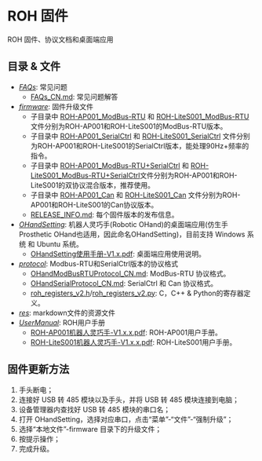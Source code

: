 # ROH 固件

ROH 固件、协议文档和桌面端应用

## 目录 & 文件

- *[FAQs](FAQs)*: 常见问题
  - [FAQs_CN.md](FAQs/FAQs_CN.md): 常见问题解答
- *[firmware](firmware)*: 固件升级文件
  - 子目录中 [ROH-AP001_ModBus-RTU](firmware/ROH-AP001/ModBus-RTU) 和 [ROH-LiteS001_ModBus-RTU](firmware/ROH-LiteS001/ModBus-RTU) 文件分别为ROH-AP001和ROH-LiteS001的ModBus-RTU版本。
  - 子目录中 [ROH-AP001_SerialCtrl](firmware/ROH-AP001/SerialCtrl) 和 [ROH-LiteS001_SerialCtrl](firmware/ROH-LiteS001/SerialCtrl) 文件分别为ROH-AP001和ROH-LiteS001的SerialCtrl版本，能处理90Hz+频率的指令。
  - 子目录中 [ROH-AP001_ModBus-RTU+SerialCtrl](firmware/ROH-AP001/ModBus-RTU+SerialCtrl) 和 [ROH-LiteS001_ModBus-RTU+SerialCtrl](firmware/ROH-AP001/ModBus-RTU+SerialCtrl)文件分别为ROH-AP001和ROH-LiteS001的双协议混合版本，推荐使用。
  - 子目录中 [ROH-AP001_Can](firmware/ROH-AP001/Can) 和 [ROH-LiteS001_Can](firmware/ROH-LiteS001/Can) 文件分别为ROH-AP001和ROH-LiteS001的Can协议版本。
  - [RELEASE_INFO.md](firmware/RELEASE_INFO.md): 每个固件版本的发布信息。
- *[OHandSetting](OHandSetting)*: 机器人灵巧手(Robotic OHand)的桌面端应用(仿生手Prosthetic OHand也适用，因此命名OHandSetting)，目前支持 Windows 系统 和 Ubuntu 系统。
  - [OHandSetting使用手册-V1.x.pdf](OHandSetting/OHandSetting使用手册-V1.1.pdf): 桌面端应用使用说明。
- *[protocol](protocol)*: Modbus-RTU和SerialCtrl版本的协议格式
  - [OHandModBusRTUProtocol_CN.md](protocol/OHandModBusRTUProtocol_CN.md): ModBus-RTU 协议格式。
  - [OHandSerialProtocol_CN.md](protocol/OHandSerialProtocol_CN.md): SerialCtrl 和 Can 协议格式。
  - [roh_registers_v2.h](protocol/roh_registers_v2.h)/[roh_registers_v2.py](protocol/roh_registers_v2.py): C，C++ & Python的寄存器定义。
- *[res](res)*: markdown文件的资源文件
- *[UserManual](UserManual)*: ROH用户手册
  - [ROH-AP001机器人灵巧手-V1.x.x.pdf](UserManual/ROH-AP001机器人灵巧手-V1.0.4.pdf): ROH-AP001用户手册。
  - [ROH-LiteS001机器人灵巧手-V1.x.x.pdf](UserManual/ROH-LiteS001机器人灵巧手-V1.0.3.pdf): ROH-LiteS001用户手册。

## 固件更新方法

1. 手头断电；
2. 连接好 USB 转 485 模块以及手头，并将 USB 转 485 模块连接到电脑；
3. 设备管理器内查找好 USB 转 485 模块的串口名；
4. 打开 OHandSetting，选择对应串口，点击“菜单”-“文件”-“强制升级”；
5. 选择“本地文件”-firmware 目录下的升级文件；
6. 按提示操作；
7. 完成升级。

